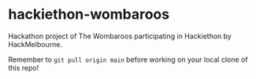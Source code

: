 # hackiethon-wombaroos
Hackathon project of The Wombaroos participating in Hackiethon by HackMelbourne.

Remember to `git pull origin main` before working on your local clone of this repo!
